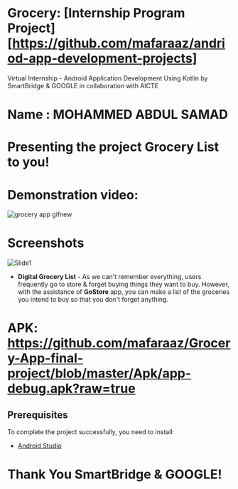 # Grocery: [Internship Program Project]  [https://github.com/mafaraaz/andriod-app-development-projects]

Virtual Internship - Android Application Development Using Kotlin by SmartBridge & GOOGLE in collaboration with AICTE

# Name : MOHAMMED ABDUL SAMAD

Presenting the project  Grocery List to you!
==================================
# Demonstration video:
![grocery app gifnew](https://user-images.githubusercontent.com/98542941/191750916-5afdc6aa-c10c-46ab-9e90-cc2059978e2a.gif)



# Screenshots

![Slide1](https://user-images.githubusercontent.com/98542941/191864337-3c0b7f7b-da8d-4a19-a40c-0ce9aa6ec92d.jpg)



- <b>Digital Grocery List</b> - As we can't remember everything, users frequently go to store & forget buying  things they want to buy. However, with the assistance of <b>GoStore</b> app, you can make a list of the groceries you intend to buy so that you don't forget anything.

# APK: https://github.com/mafaraaz/Grocery-App-final-project/blob/master/Apk/app-debug.apk?raw=true

Prerequisites
------------

To complete the project successfully, you need to install:
- [Android Studio](https://www.geeksforgeeks.org/guide-to-install-and-set-up-android-studio/)

# Thank You SmartBridge & GOOGLE!
